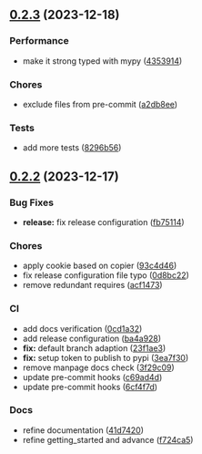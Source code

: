 ## [0.2.3](https://github.com/msclock/pyauthorizer/compare/v0.2.2...v0.2.3) (2023-12-18)


### Performance

* make it strong typed with mypy ([4353914](https://github.com/msclock/pyauthorizer/commit/43539141cb52e3eb1bbbf9d375b8e5dd54b41665))


### Chores

* exclude files from pre-commit ([a2db8ee](https://github.com/msclock/pyauthorizer/commit/a2db8eedf0052a7cc8eab2d8def6ef1f86b5479b))


### Tests

* add more tests ([8296b56](https://github.com/msclock/pyauthorizer/commit/8296b5675fec0f9fa6f4968e27e5dc94cac9b14d))

## [0.2.2](https://github.com/msclock/pyauthorizer/compare/v0.2.1...v0.2.2) (2023-12-17)


### Bug Fixes

* **release:** fix release configuration ([fb75114](https://github.com/msclock/pyauthorizer/commit/fb75114eafefa467a5502820a6050977c04efd43))


### Chores

* apply cookie based on copier ([93c4d46](https://github.com/msclock/pyauthorizer/commit/93c4d4633c10d291519dcb4dedaf93e5df132ace))
* fix release configuration file typo ([0d8bc22](https://github.com/msclock/pyauthorizer/commit/0d8bc222a6fc8922f4015bdfa547198e4ae73074))
* remove redundant requires ([acf1473](https://github.com/msclock/pyauthorizer/commit/acf1473a2f7886f539f1237e364abee3967e8408))


### CI

* add docs verification ([0cd1a32](https://github.com/msclock/pyauthorizer/commit/0cd1a325dcf193a933bc921eab02cb0eae0c50c4))
* add release configuration ([ba4a928](https://github.com/msclock/pyauthorizer/commit/ba4a928fd9eb15188c22c9c8d88d565676757468))
* **fix:** default branch adaption ([23f1ae3](https://github.com/msclock/pyauthorizer/commit/23f1ae3851ccbf0f333ea4eb546e4d28d07ab7ef))
* **fix:** setup token to publish to pypi ([3ea7f30](https://github.com/msclock/pyauthorizer/commit/3ea7f30c75c81c3f999e7736e3c6a45cd4cd61a5))
* remove manpage docs check ([3f29c09](https://github.com/msclock/pyauthorizer/commit/3f29c091168eeafe7c0a115f05cbacca039c0e5b))
* update pre-commit hooks ([c69ad4d](https://github.com/msclock/pyauthorizer/commit/c69ad4d7f56b353bd9558542531a4b532982abb8))
* update pre-commit hooks ([6cf4f7d](https://github.com/msclock/pyauthorizer/commit/6cf4f7d23ad3cb004d05f9dd448f3dd934546070))


### Docs

* refine documentation ([41d7420](https://github.com/msclock/pyauthorizer/commit/41d742077d54efbddbe20306194afc4c8368e95e))
* refine getting_started and advance ([f724ca5](https://github.com/msclock/pyauthorizer/commit/f724ca53e5643e1c53ad645117b7fe1ad47b3892))
